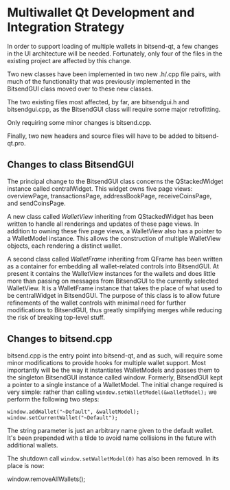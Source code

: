 Multiwallet Qt Development and Integration Strategy
===================================================

In order to support loading of multiple wallets in bitsend-qt, a few changes in the UI architecture will be needed.
Fortunately, only four of the files in the existing project are affected by this change.

Two new classes have been implemented in two new .h/.cpp file pairs, with much of the functionality that was previously
implemented in the BitsendGUI class moved over to these new classes.

The two existing files most affected, by far, are bitsendgui.h and bitsendgui.cpp, as the BitsendGUI class will require
some major retrofitting.

Only requiring some minor changes is bitsend.cpp.

Finally, two new headers and source files will have to be added to bitsend-qt.pro.

Changes to class BitsendGUI
---------------------------
The principal change to the BitsendGUI class concerns the QStackedWidget instance called centralWidget.
This widget owns five page views: overviewPage, transactionsPage, addressBookPage, receiveCoinsPage, and sendCoinsPage.

A new class called *WalletView* inheriting from QStackedWidget has been written to handle all renderings and updates of
these page views. In addition to owning these five page views, a WalletView also has a pointer to a WalletModel instance.
This allows the construction of multiple WalletView objects, each rendering a distinct wallet.

A second class called *WalletFrame* inheriting from QFrame has been written as a container for embedding all wallet-related
controls into BitsendGUI. At present it contains the WalletView instances for the wallets and does little more than passing on messages
from BitsendGUI to the currently selected WalletView. It is a WalletFrame instance
that takes the place of what used to be centralWidget in BitsendGUI. The purpose of this class is to allow future
refinements of the wallet controls with minimal need for further modifications to BitsendGUI, thus greatly simplifying
merges while reducing the risk of breaking top-level stuff.

Changes to bitsend.cpp
----------------------
bitsend.cpp is the entry point into bitsend-qt, and as such, will require some minor modifications to provide hooks for
multiple wallet support. Most importantly will be the way it instantiates WalletModels and passes them to the
singleton BitsendGUI instance called window. Formerly, BitsendGUI kept a pointer to a single instance of a WalletModel.
The initial change required is very simple: rather than calling `window.setWalletModel(&walletModel);` we perform the
following two steps:

	window.addWallet("~Default", &walletModel);
	window.setCurrentWallet("~Default");

The string parameter is just an arbitrary name given to the default wallet. It's been prepended with a tilde to avoid name collisions in the future with additional wallets.

The shutdown call `window.setWalletModel(0)` has also been removed. In its place is now:

window.removeAllWallets();
